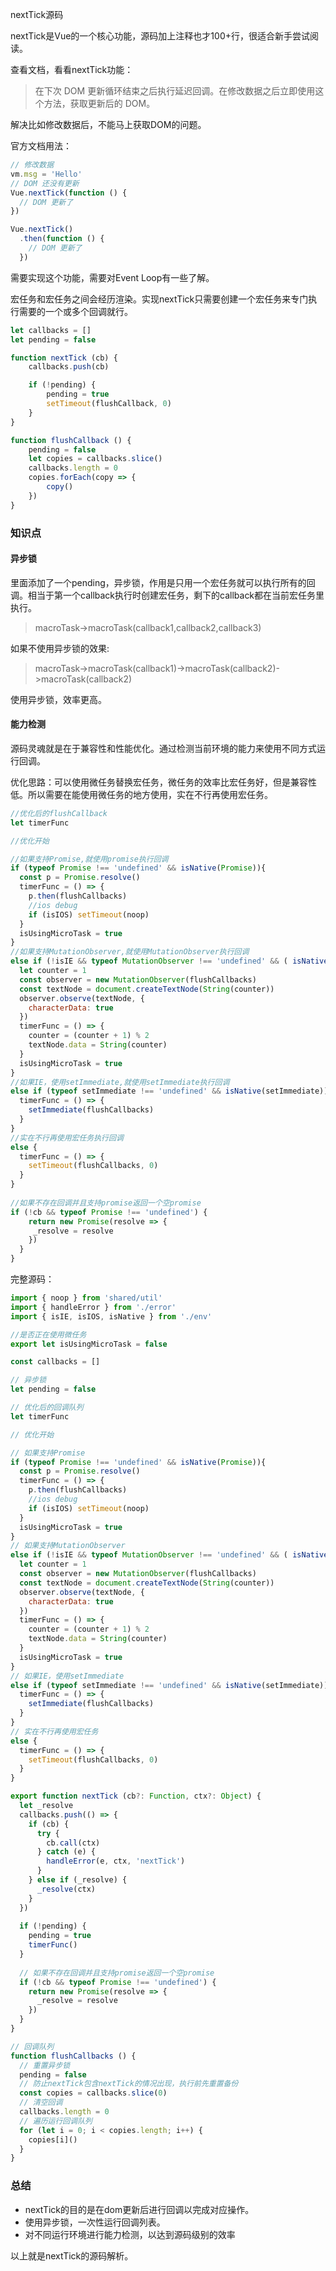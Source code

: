 nextTick源码

nextTick是Vue的一个核心功能，源码加上注释也才100+行，很适合新手尝试阅读。

查看文档，看看nextTick功能：

> 在下次 DOM 更新循环结束之后执行延迟回调。在修改数据之后立即使用这个方法，获取更新后的 DOM。

解决比如修改数据后，不能马上获取DOM的问题。

官方文档用法：

```javascript
// 修改数据
vm.msg = 'Hello'
// DOM 还没有更新
Vue.nextTick(function () {
  // DOM 更新了
})

Vue.nextTick()
  .then(function () {
    // DOM 更新了
  })
```



需要实现这个功能，需要对Event Loop有一些了解。

宏任务和宏任务之间会经历渲染。实现nextTick只需要创建一个宏任务来专门执行需要的一个或多个回调就行。

```javascript
let callbacks = []
let pending = false

function nextTick (cb) {
    callbacks.push(cb)

    if (!pending) {
        pending = true
        setTimeout(flushCallback, 0)
    }
}

function flushCallback () {
    pending = false
    let copies = callbacks.slice()
    callbacks.length = 0
    copies.forEach(copy => {
        copy()
    })
}
```

### 知识点

#### 异步锁

里面添加了一个pending，异步锁，作用是只用一个宏任务就可以执行所有的回调。相当于第一个callback执行时创建宏任务，剩下的callback都在当前宏任务里执行。

> macroTask->macroTask(callback1,callback2,callback3)

如果不使用异步锁的效果:

> macroTask->macroTask(callback1)->macroTask(callback2)->macroTask(callback2)

使用异步锁，效率更高。

#### 能力检测

源码灵魂就是在于兼容性和性能优化。通过检测当前环境的能力来使用不同方式运行回调。

优化思路：可以使用微任务替换宏任务，微任务的效率比宏任务好，但是兼容性低。所以需要在能使用微任务的地方使用，实在不行再使用宏任务。

```javascript
//优化后的flushCallback
let timerFunc 

//优化开始

//如果支持Promise,就使用promise执行回调
if (typeof Promise !== 'undefined' && isNative(Promise)){
  const p = Promise.resolve()
  timerFunc = () => {
    p.then(flushCallbacks)
    //ios debug
    if (isIOS) setTimeout(noop)
  }
  isUsingMicroTask = true
} 
//如果支持MutationObserver,就使用MutationObserver执行回调
else if (!isIE && typeof MutationObserver !== 'undefined' && ( isNative(MutationObserver) || MutationObserver.toString() === '[object MutationObserverConstructor]' )) {
  let counter = 1
  const observer = new MutationObserver(flushCallbacks)
  const textNode = document.createTextNode(String(counter))
  observer.observe(textNode, {
    characterData: true
  })
  timerFunc = () => {
    counter = (counter + 1) % 2
    textNode.data = String(counter)
  }
  isUsingMicroTask = true
} 
//如果IE，使用setImmediate,就使用setImmediate执行回调
else if (typeof setImmediate !== 'undefined' && isNative(setImmediate)) {
  timerFunc = () => {
    setImmediate(flushCallbacks)
  }
}
//实在不行再使用宏任务执行回调
else {
  timerFunc = () => {
    setTimeout(flushCallbacks, 0)
  }
}
  
//如果不存在回调并且支持promise返回一个空promise
if (!cb && typeof Promise !== 'undefined') {
    return new Promise(resolve => {
     _resolve = resolve
    })
  }
}
```

完整源码：

```javascript
import { noop } from 'shared/util'
import { handleError } from './error'
import { isIE, isIOS, isNative } from './env'

//是否正在使用微任务
export let isUsingMicroTask = false

const callbacks = []

// 异步锁
let pending = false

// 优化后的回调队列
let timerFunc 

// 优化开始

// 如果支持Promise
if (typeof Promise !== 'undefined' && isNative(Promise)){
  const p = Promise.resolve()
  timerFunc = () => {
    p.then(flushCallbacks)
    //ios debug
    if (isIOS) setTimeout(noop)
  }
  isUsingMicroTask = true
} 
// 如果支持MutationObserver
else if (!isIE && typeof MutationObserver !== 'undefined' && ( isNative(MutationObserver) || MutationObserver.toString() === '[object MutationObserverConstructor]' )) {
  let counter = 1
  const observer = new MutationObserver(flushCallbacks)
  const textNode = document.createTextNode(String(counter))
  observer.observe(textNode, {
    characterData: true
  })
  timerFunc = () => {
    counter = (counter + 1) % 2
    textNode.data = String(counter)
  }
  isUsingMicroTask = true
} 
// 如果IE，使用setImmediate
else if (typeof setImmediate !== 'undefined' && isNative(setImmediate)) {
  timerFunc = () => {
    setImmediate(flushCallbacks)
  }
}
// 实在不行再使用宏任务
else {
  timerFunc = () => {
    setTimeout(flushCallbacks, 0)
  }
}

export function nextTick (cb?: Function, ctx?: Object) {
  let _resolve  
  callbacks.push(() => {
    if (cb) {
      try {
        cb.call(ctx)
      } catch (e) {
        handleError(e, ctx, 'nextTick')
      }
    } else if (_resolve) {
      _resolve(ctx)
    }
  })
  
  if (!pending) {
    pending = true
    timerFunc()
  }
  
  // 如果不存在回调并且支持promise返回一个空promise
  if (!cb && typeof Promise !== 'undefined') {
    return new Promise(resolve => {
      _resolve = resolve
    })
  }
}

// 回调队列
function flushCallbacks () {
  // 重置异步锁
  pending = false
  // 防止nextTick包含nextTick的情况出现，执行前先重置备份
  const copies = callbacks.slice(0)
  // 清空回调
  callbacks.length = 0
  // 遍历运行回调队列
  for (let i = 0; i < copies.length; i++) {
    copies[i]()
  }
}


```


### 总结
+ nextTick的目的是在dom更新后进行回调以完成对应操作。
+ 使用异步锁，一次性运行回调列表。
+ 对不同运行环境进行能力检测，以达到源码级别的效率

以上就是nextTick的源码解析。